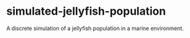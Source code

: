 # simulated-jellyfish-population
A discrete simulation of a jellyfish population in a marine environment.
